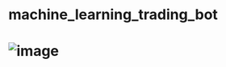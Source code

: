 # machine_learning_trading_bot
# ![image](https://github.com/danlity0244/machine_learning_trading_bot/assets/142460081/604660c1-e7cd-4b0e-ae8c-27927687233d)



